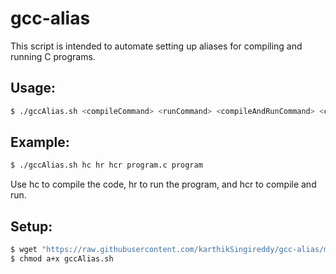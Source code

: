 # gcc-alias
This script is intended to automate setting up aliases for compiling and running C programs.

## Usage:
``` bash
$ ./gccAlias.sh <compileCommand> <runCommand> <compileAndRunCommand> <c file> <output file>
```

## Example:
``` bash
$ ./gccAlias.sh hc hr hcr program.c program
```

Use hc to compile the code, hr to run the program, and hcr to compile and run.

## Setup:
``` bash
$ wget "https://raw.githubusercontent.com/karthikSingireddy/gcc-alias/master/gccAlias.sh"
$ chmod a+x gccAlias.sh
```